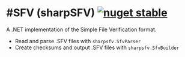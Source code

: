 # #SFV (sharpSFV) [![nuget stable](https://img.shields.io/nuget/v/sharpsfv.svg?style=flat)](https://www.nuget.org/packages/sharpsfv)
A .NET implementation of the Simple File Verification format.

- Read and parse .SFV files with `sharpsfv.SfvParser`
- Create checksums and output .SFV files with `sharpsfv.SfvBuilder`
